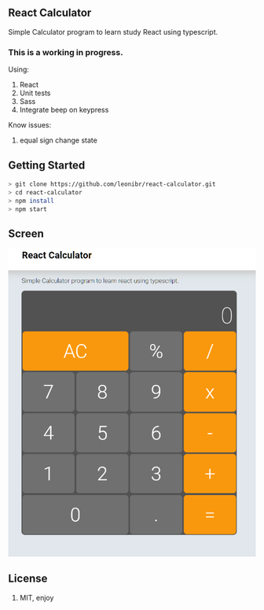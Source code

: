 
## React Calculator

Simple Calculator program to learn study React using typescript.

### This is a working in progress.

Using:

1. React
1. Unit tests
1. Sass
1. Integrate beep on keypress

Know issues:

1. equal sign change state

## Getting Started

```bash
> git clone https://github.com/leonibr/react-calculator.git
> cd react-calculator
> npm install
> npm start
```

## Screen
![asdf](print.png)


## License
1. MIT, enjoy
